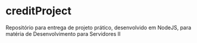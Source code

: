 # creditProject
Repositório para entrega de projeto prático, desenvolvido em NodeJS, para matéria de Desenvolvimento para Servidores II
